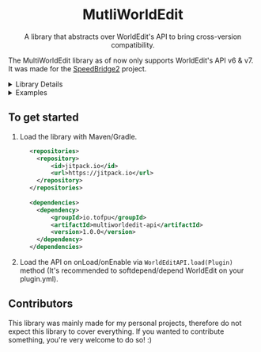 <div align="center">
  <h1>MutliWorldEdit</h2>
  <p>A library that abstracts over WorldEdit's API to bring cross-version compatibility.</p>
</div>

The MultiWorldEdit library as of now only supports WorldEdit's API v6 & v7. It was made for the [SpeedBridge2](https://github.com/Tofpu/SpeedBridge2) project.

<details>
  <summary>Library Details</summary>

### Wrappers
The library current has the following wrappers:
- __VectorWrapper__
- __ClipboardWrapper__
- __RegionWrapper__
- __EditSessionWrapper__
- __PasteBuilderWrapper__

Each wrapper were created for multi-version cross comatibility in mind - here's the reasons for whose are interested:  
- __VectorWrapper__ - The removal of Vector class on v6 version
- __ClipboardWrapper__ - To wrap Clipboard's vector's method (getOrigin, getMinimumPoint, and getMaximumPoint)  
- __RegionWrapper__ - To wrap Clipboard's vector's method (getMinimumPoint, and getMaximumPoint)  
- __EditSessionWrapper__ - EditSession were not closeable on v6 version, but were required to be closed on v7 version for the changes to be reflected  
- __PasteBuilderWrapper__ - Clipboard#createPaste & PasteBuilder#to methods were not consistant between v6, and v7 versions  

</details>

<details>
  <summary>Examples</summary>

  ### Retrieve a clipboard
```java
  // the schematic file
  final File schematicFile = new File("test.schematic");
  // reading the schematic file with our library - for cross-compatibility purposes
  final Clipboard clipboard = WorldEditAPI.getWorldEdit()
                    .read(schematicFile);
```

### Paste a schematic
```java
        // WorldEdit's world
        final World world = ...;
        // The schematic clipboard we'll be pasting below
        final Clipboard clipboard = ...;

        // the location where the schematic should be pasted at
        final int x, y, z;

        // Using the edit session wrapper for cross-compatibility purposes
        // WARNING: you are required to close the session on v7 for the blocks operation to be completed
        try (final EditSessionWrapper editSessionWrapper = WorldEditAPI.getWorldEdit()
                .create(world, -1)) {
            // retrieving our actual session
            final EditSession editSession = editSessionWrapper.to();

            // creating our operation with the library - for cross-compatibility
            final Operation operation = WorldEditAPI.getWorldEdit()
                    .create(clipboard, editSession, world)
                    .to(x, y, z)
                    .ignoreAirBlocks(true)
                    .build();

            // starting the operation process
            Operations.completeLegacy(operation);
        } catch (IOException e) {
            throw new IllegalStateException(e);
        }
```

### Other
```java
        // our clipboard experiment for the day
        final Clipboard clipboard = ...;
        // wraping our clipboard object with ClipboardWrapper
        final ClipboardWrapper clipboardWrapper = worldEdit.create(clipboard);

        // retrieving the regions's origin with ClipboardWrapper's wrapper
        final VectorWrapper origin = clipboardWrapper.getOrigin();

        // wraping our region object with RegionWrapper
        final RegionWrapper regionWrapper = worldEdit.create(clipboardWrapper.to().getRegion());
        // retrieving the clipboard's maximumpoint with RegionWrapper's wrapper
        final VectorWrapper maximumVector = regionWrapper.getMaximumPoint();
```
</details>

To get started
---
1. Load the library with Maven/Gradle.

```xml
      <repositories>
        <repository>
            <id>jitpack.io</id>
            <url>https://jitpack.io</url>
        </repository>
      </repositories>
    
      <dependencies>
        <dependency>
            <groupId>io.tofpu</groupId>
            <artifactId>multiworldedit-api</artifactId>
            <version>1.0.0</version>
        </dependency>
      </dependencies>
```

2. Load the API on onLoad/onEnable via `WorldEditAPI.load(Plugin)` method (It's recommended to softdepend/depend WorldEdit on your plugin.yml).

Contributors
---
This library was mainly made for my personal projects, therefore do not expect this library to cover everything. If you wanted to contribute something, you're very welcome to do so! :)
